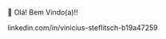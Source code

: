 👋 Olá! Bem Vindo(a)!!

linkedin.com/in/vinicius-steflitsch-b19a47259
<!---
ViniStef/ViniStef is a ✨ special ✨ repository because its `README.md` (this file) appears on your GitHub profile.
You can click the Preview link to take a look at your changes.
--->
